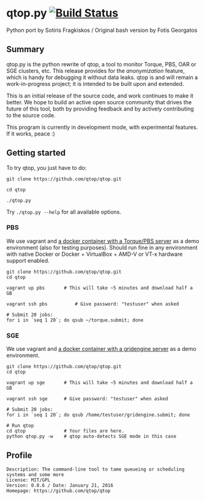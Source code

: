 # qtop.py [![Build Status](https://travis-ci.org/qtop/qtop.svg)](https://travis-ci.org/qtop/qtop)

Python port by Sotiris Fragkiskos / Original bash version by Fotis Georgatos

## Summary
qtop.py is the python rewrite of qtop, a tool to monitor Torque, PBS, OAR or SGE clusters, etc.
This release provides for the *anonymization* feature, which is handy for debugging it without data leaks.
qtop is and will remain a work-in-progress project; it is intended to be built upon and extended.

This is an initial release of the source code, and work continues to make it better. 
We hope to build an active open source community that drives the future of this tool, 
both by providing feedback and by actively contributing to the source code.

This program is currently in development mode, with experimental features. If it works, peace :)


## Getting started

To try qtop, you just have to do:

```
git clone https://github.com/qtop/qtop.git

cd qtop

./qtop.py 
```

Try ```./qtop.py --help``` for all available options.


### PBS
We use vagrant and [a docker container with a Torque/PBS server](https://hub.docker.com/r/agaveapi/torque/) as a demo environment (also for testing purposes). Should run fine in any environment with native Docker or Docker + VirtualBox + AMD-V or VT-x hardware support enabled.

    git clone https://github.com/qtop/qtop.git
    cd qtop
    
    vagrant up pbs       # This will take ~5 minutes and download half a GB
    
    vagrant ssh pbs          # Give password: "testuser" when asked
    
    # Submit 20 jobs:
    for i in `seq 1 20`; do qsub ~/torque.submit; done

### SGE
We use vagrant and [a docker container with a gridengine server](https://hub.docker.com/r/agaveapi/gridengine/) as a demo environment. 

    git clone https://github.com/qtop/qtop.git
    cd qtop
    
    vagrant up sge       # This will take ~5 minutes and download half a GB
    
    vagrant ssh sge      # Give password: "testuser" when asked
    
    # Submit 20 jobs:
    for i in `seq 1 20`; do qsub /home/testuser/gridengine.submit; done
    
    # Run qtop
    cd qtop              # Your files are here.
    python qtop.py -w    # qtop auto-detects SGE mode in this case

## Profile

```
Description: The command-line tool to tame queueing or scheduling systems and some more
License: MIT/GPL
Version: 0.8.6 / Date: January 21, 2016
Homepage: https://github.com/qtop/qtop
```
